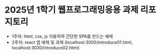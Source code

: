 # 2025년 1학기 웹프로그래밍응용 과제 리포지토리

- 1주차: html, css, js 이용하여 간단한 SPA를 만드는 예제
- 2주차: react 앱 예제 및 과제 (localhost:3000/introduce01.html, localhost:3030/introduce02.html)